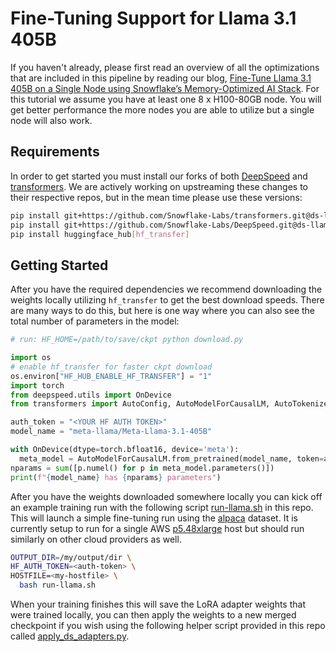 # Fine-Tuning Support for Llama 3.1 405B

If you haven't already, please first read an overview of all the optimizations that are included in this pipeline by reading our blog, [Fine-Tune Llama 3.1 405B on a Single Node using Snowflake’s Memory-Optimized AI Stack](https://www.snowflake.com/engineering-blog/fine-tune-llama-single-node-snowflake/). For this tutorial we assume you have at least one 8 x H100-80GB node. You will get better performance the more nodes you are able to utilize but a single node will also work.

## Requirements

In order to get started you must install our forks of both [DeepSpeed](https://github.com/Snowflake-Labs/DeepSpeed/tree/ds-llama) and [transformers](https://github.com/Snowflake-Labs/transformers/tree/ds-llama). We are actively working on upstreaming these changes to their respective repos, but in the mean time please use these versions:

```bash
pip install git+https://github.com/Snowflake-Labs/transformers.git@ds-llama
pip install git+https://github.com/Snowflake-Labs/DeepSpeed.git@ds-llama
pip install huggingface_hub[hf_transfer]
```

## Getting Started

After you have the required dependencies we recommend downloading the weights locally utilizing `hf_transfer` to get the best download speeds. There are many ways to do this, but here is one way where you can also see the total number of parameters in the model: 

```python
# run: HF_HOME=/path/to/save/ckpt python download.py

import os
# enable hf_transfer for faster ckpt download
os.environ["HF_HUB_ENABLE_HF_TRANSFER"] = "1"
import torch
from deepspeed.utils import OnDevice
from transformers import AutoConfig, AutoModelForCausalLM, AutoTokenizer

auth_token = "<YOUR HF AUTH TOKEN>"
model_name = "meta-llama/Meta-Llama-3.1-405B"

with OnDevice(dtype=torch.bfloat16, device='meta'):
  meta_model = AutoModelForCausalLM.from_pretrained(model_name, token=auth_token)
nparams = sum([p.numel() for p in meta_model.parameters()])
print(f"{model_name} has {nparams} parameters")
```

After you have the weights downloaded somewhere locally you can kick off an example training run with the following script [run-llama.sh](run-llama.sh) in this repo. This will launch a simple fine-tuning run using the [alpaca](https://huggingface.co/datasets/tatsu-lab/alpaca) dataset. It is currently setup to run for a single AWS [p5.48xlarge](https://aws.amazon.com/ec2/instance-types/p5/) host but should run similarly on other cloud providers as well.

```bash
OUTPUT_DIR=/my/output/dir \
HF_AUTH_TOKEN=<auth-token> \
HOSTFILE=<my-hostfile> \
  bash run-llama.sh
```

When your training finishes this will save the LoRA adapter weights that were trained locally, you can then apply the weights to a new merged checkpoint if you wish using the following helper script provided in this repo called [apply_ds_adapters.py](apply_ds_adapters).

